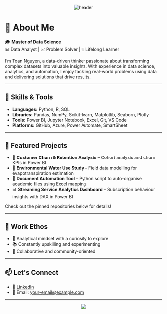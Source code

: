 <p align="center">
  <img src="https://capsule-render.vercel.app/api?type=waving&color=gradient&height=200&section=header&text=Hi,%20I'm%20Toan%20Nguyen!%20👋&fontSize=40&fontAlignY=40&desc=Master%20of%20Data%20Science%20|%20Data%20Analyst%20|%20Problem%20Solver&descAlign=70&descAlignY=60" alt="header" />
</p>

# 👋 About Me

🎓 **Master of Data Science**  
📊 Data Analyst | 📈 Problem Solver | 💡 Lifelong Learner

I’m Toan Nguyen, a data-driven thinker passionate about transforming complex datasets into valuable insights. With experience in data science, analytics, and automation, I enjoy tackling real-world problems using data and delivering solutions that drive results.

---

## 🔧 Skills & Tools

- **Languages:** Python, R, SQL  
- **Libraries:** Pandas, NumPy, Scikit-learn, Matplotlib, Seaborn, Plotly  
- **Tools:** Power BI, Jupyter Notebook, Excel, Git, VS Code  
- **Platforms:** GitHub, Azure, Power Automate, SmartSheet

---

## 📂 Featured Projects

- 🔄 **Customer Churn & Retention Analysis** – Cohort analysis and churn KPIs in Power BI  
- 🌱 **Environmental Water Use Study** – Field data modelling for evapotranspiration estimation  
- 📁 **Document Automation Tool** – Python script to auto-organise academic files using Excel mapping  
- 📊 **Streaming Service Analytics Dashboard** – Subscription behaviour insights with DAX in Power BI

Check out the pinned repositories below for details!

---

## 💼 Work Ethos

- 🧠 Analytical mindset with a curiosity to explore  
- 📚 Constantly upskilling and experimenting  
- 🤝 Collaborative and community-oriented  

---

## 📫 Let's Connect

- 🔗 [LinkedIn](https://www.linkedin.com/in/your-link)  
- 📧 Email: your-email@example.com

---

<p align="center">
  <img src="https://capsule-render.vercel.app/api?type=waving&color=gradient&height=120&section=footer"/>
</p>
